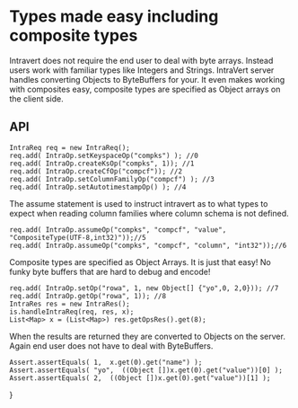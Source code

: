 Types made easy including composite types
==============

Intravert does not require the end user to deal with byte arrays. 
Instead users work with familiar types like Integers and Strings. 
IntraVert server handles converting Objects to ByteBuffers for 
your. It even makes working with composites easy, composite types
are specified as Object arrays on the client side.


API
----

 
    IntraReq req = new IntraReq();
    req.add( IntraOp.setKeyspaceOp("compks") ); //0
    req.add( IntraOp.createKsOp("compks", 1)); //1
    req.add( IntraOp.createCfOp("compcf")); //2
    req.add( IntraOp.setColumnFamilyOp("compcf") ); //3
    req.add( IntraOp.setAutotimestampOp() ); //4
    
The assume statement is used to instruct intravert as to what types to
expect when reading column families where column schema is not defined.
    
    req.add( IntraOp.assumeOp("compks", "compcf", "value", "CompositeType(UTF-8,int32)"));//5
    req.add( IntraOp.assumeOp("compks", "compcf", "column", "int32"));//6
    
Composite types are specified as Object Arrays. It is just that easy! No
funky byte buffers that are hard to debug and encode!

    req.add( IntraOp.setOp("rowa", 1, new Object[] {"yo",0, 2,0})); //7
    req.add( IntraOp.getOp("rowa", 1)); //8
    IntraRes res = new IntraRes();
    is.handleIntraReq(req, res, x);
    List<Map> x = (List<Map>) res.getOpsRes().get(8);
    
When the results are returned they are converted to Objects on the server. Again end user 
does not have to deal with ByteBuffers.

    Assert.assertEquals( 1,  x.get(0).get("name") );
    Assert.assertEquals( "yo",  ((Object [])x.get(0).get("value"))[0] );
    Assert.assertEquals( 2,  ((Object [])x.get(0).get("value"))[1] );
   }